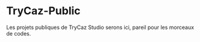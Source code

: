 # TryCaz-Public
Les projets publiques de TryCaz Studio serons ici, pareil pour les morceaux de codes.
